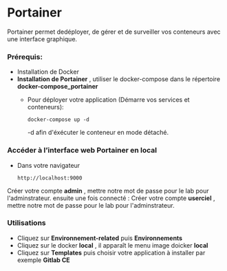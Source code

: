 # Portainer

 Portainer permet dedéployer, de gérer et de surveiller vos conteneurs avec une interface graphique.

### Prérequis:

- Installation de Docker
- **Installation de Portainer** , utiliser le docker-compose dans le répertoire **docker-compose_portainer**
  - Pour déployer votre application (Démarre vos services et conteneurs):

        docker-compose up -d
     -d afin d'éxécuter le conteneur en mode détaché.

### Accéder à l’interface web Portainer en local

* Dans votre navigateur

      http://localhost:9000
Créer votre compte **admin** , mettre notre mot de passe pour le lab pour l'adminstrateur.
ensuite une fois connecté : Créer votre compte **userciel** , mettre notre mot de passe pour le lab pour l'adminstrateur.

### Utilisations

-  Cliquez sur **Environnement-related** puis **Environnements**
-  Cliquez sur le docker **local** , il apparaît le menu image doicker **local**
-  Cliquez sur **Templates** puis choisir votre application à installer par exemple **Gitlab CE**
